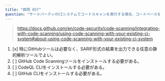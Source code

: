 ```yaml
---
title: "質問 057"
question: "サードパーティのCIシステムでコードスキャンを実行する場合、コードベースを解析するためにどのGitHubツールが必要ですか？"
---
```


> https://docs.github.com/en/code-security/code-scanning/integrating-with-code-scanning/using-code-scanning-with-your-existing-ci-system#about-using-code-scanning-with-your-existing-ci-system
1. [x] 特にGitHubツールは必要なく、SARIF形式の結果を出力できる任意の静的解析ツールでよい。
1. [ ] GitHub Code Scanningツールをインストールする必要がある。
1. [ ] CodeQL CLIをインストールする必要がある。
1. [ ] GitHub CLIをインストールする必要がある。